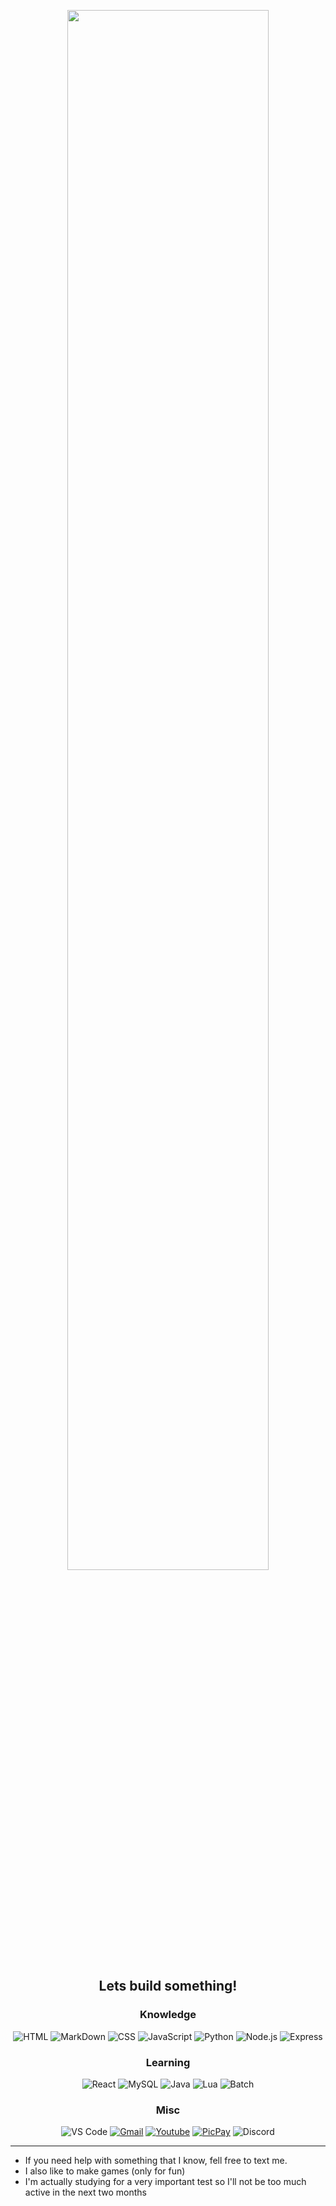 <div align="center">
  
  [<img width="80%" src="https://media.tenor.com/4RHvCS5ixRgAAAAC/team-fortress2-engineer-tf2.gif">](https://app.picpay.com/user/alaanvv)  
  ## Lets build something!
  
  ### Knowledge
  ![HTML](https://img.shields.io/badge/html-%23323330?style=for-the-badge&logo=html5&logoColor=white)
  ![MarkDown](https://img.shields.io/badge/md-%23323330?style=for-the-badge&logo=markdown&logoColor=white)
  ![CSS](https://img.shields.io/badge/css-%23323330?style=for-the-badge&logo=css3&logoColor=white)
  ![JavaScript](https://img.shields.io/badge/js-%23323330?style=for-the-badge&logo=javascript&logoColor=white)
  ![Python](https://img.shields.io/badge/python-%23323330?style=for-the-badge&logo=python&logoColor=white)
  ![Node.js](https://img.shields.io/badge/Node.js-%23323330?style=for-the-badge&logo=nodedotjs&logoColor=white)
  ![Express](https://img.shields.io/badge/Express-%23323330?style=for-the-badge&logo=express&logoColor=white)
  
  ### Learning
  ![React](https://img.shields.io/badge/React-%23323330?style=for-the-badge&logo=react&logoColor=white)
  ![MySQL](https://img.shields.io/badge/MySql-%23323330?style=for-the-badge&logo=mysql&logoColor=white)
  ![Java](https://img.shields.io/badge/Java-%23323330?style=for-the-badge&logo=java&logoColor=white)
  ![Lua](https://img.shields.io/badge/Lua-%23323330?style=for-the-badge&logo=lua&logoColor=white)
  ![Batch](https://img.shields.io/badge/Batch-%23323330?style=for-the-badge&logo=batch&logoColor=white)
  
  ### Misc
  ![VS Code](https://img.shields.io/badge/VSCode-%23323330?style=for-the-badge&logo=visualstudiocode&logoColor=white)
  [![Gmail](https://img.shields.io/badge/Gmail-%23323330?style=for-the-badge&logo=gmail&logoColor=white)](mailto:alanzerababaca@gmail.com")
  [![Youtube](https://img.shields.io/badge/YouTube-%23323330?style=for-the-badge&logo=youtube&logoColor=white)](https://youtube.com/@alaanvv)
  [![PicPay](https://img.shields.io/badge/picpay-%23323330?style=for-the-badge&logo=picpay&logoColor=white)](https://app.picpay.com/user/alaanvv)
  ![Discord](https://img.shields.io/badge/alaanvv_5148-%23323330?style=for-the-badge&logo=discord&logoColor=white)

  ---

</div>
 
 - If you need help with something that I know, fell free to text me.
 - I also like to make games (only for fun)
 - I'm actually studying for a very important test so I'll not be too much active in the next two months

